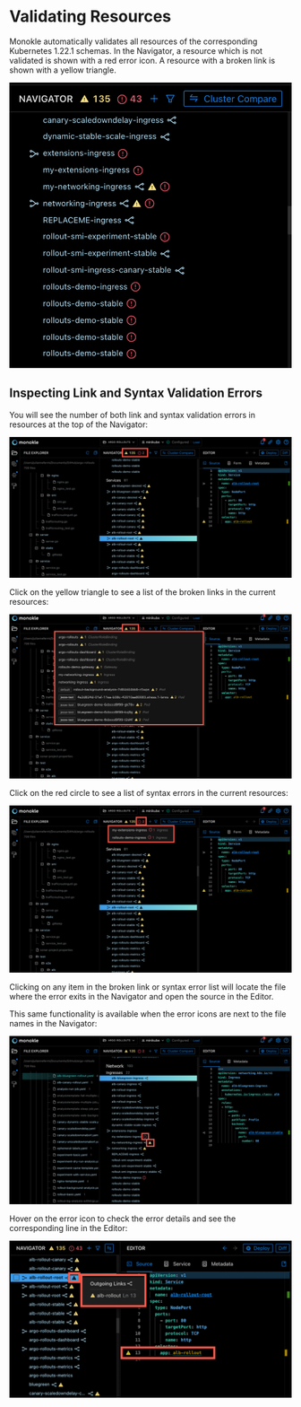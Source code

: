 # Validating Resources

Monokle automatically validates all resources of the corresponding Kubernetes 1.22.1 schemas. In the Navigator, a resource which is not validated is shown with a red error icon. A resource with a broken link is shown with a yellow triangle. 

![Resource Validation](img/link-syntax-errors-image-1-1.5.0.png)

## **Inspecting Link and Syntax Validation Errors**

You will see the number of both link and syntax validation errors in resources at the top of the Navigator:

![Link and Syntax Errors](img/navigator-link-and-syntax-errors-header-1.6.0.png)

Click on the yellow triangle to see a list of the broken links in the current resources:

![Link Errors](img/navigator-broken-links-list-1.6.0.png)

Click on the red circle to see a list of syntax errors in the current resources:

![Syntax Errors](img/navigator-syntax-errors-list-1.6.0.png)

Clicking on any item in the broken link or syntax error list will locate the file where the error exits in the Navigator and open the source in the Editor.  

This same functionality is available when the error icons are next to the file names in the Navigator:

![Link and Syntax Icons](img/navigator-link-syntax-errors-1.6.0.png)

Hover on the error icon to check the error details and see the corresponding line in the Editor:

![Resource Error Popup](img/error-details-popup-1.5.0.png)